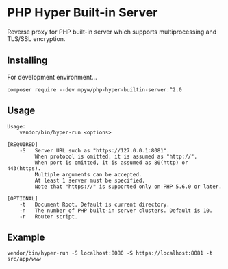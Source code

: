 # PHP Hyper Built-in Server

Reverse proxy for PHP built-in server which supports multiprocessing and TLS/SSL encryption.  

## Installing

For development environment...

```
composer require --dev mpyw/php-hyper-builtin-server:^2.0
```

## Usage

```
Usage:
    vendor/bin/hyper-run <options>

[REQUIRED]
    -S   Server URL such as "https://127.0.0.1:8081".
         When protocol is omitted, it is assumed as "http://".
         When port is omitted, it is assumed as 80(http) or 443(https).
         Multiple arguments can be accepted.
         At least 1 server must be specified.
         Note that "https://" is supported only on PHP 5.6.0 or later.

[OPTIONAL]
    -t   Document Root. Default is current directory.
    -n   The number of PHP built-in server clusters. Default is 10.
    -r   Router script.
```

## Example

```
vendor/bin/hyper-run -S localhost:8080 -S https://localhost:8081 -t src/app/www
```
